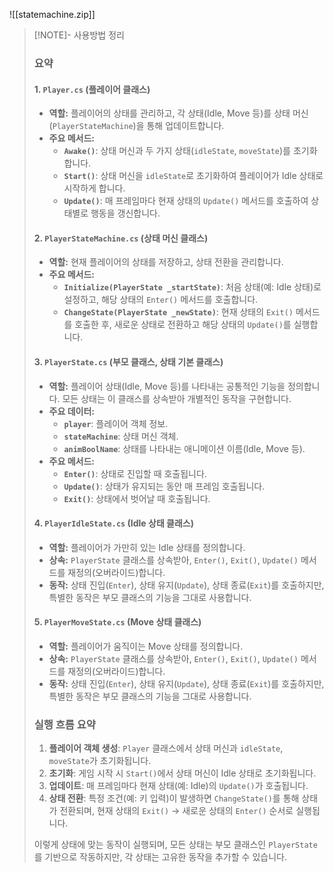 ![[statemachine.zip]]

>[!NOTE]- 사용방법 정리
> ### 요약
> 
> #### 1. **`Player.cs`** (플레이어 클래스)
> - **역할:** 플레이어의 상태를 관리하고, 각 상태(Idle, Move 등)를 상태 머신(`PlayerStateMachine`)을 통해 업데이트합니다.
> - **주요 메서드:**
>   - **`Awake()`**: 상태 머신과 두 가지 상태(`idleState`, `moveState`)를 초기화합니다.
>   - **`Start()`**: 상태 머신을 `idleState`로 초기화하여 플레이어가 Idle 상태로 시작하게 합니다.
>   - **`Update()`**: 매 프레임마다 현재 상태의 `Update()` 메서드를 호출하여 상태별로 행동을 갱신합니다.
> 
> #### 2. **`PlayerStateMachine.cs`** (상태 머신 클래스)
> - **역할:** 현재 플레이어의 상태를 저장하고, 상태 전환을 관리합니다.
> - **주요 메서드:**
>   - **`Initialize(PlayerState _startState)`**: 처음 상태(예: Idle 상태)로 설정하고, 해당 상태의 `Enter()` 메서드를 호출합니다.
>   - **`ChangeState(PlayerState _newState)`**: 현재 상태의 `Exit()` 메서드를 호출한 후, 새로운 상태로 전환하고 해당 상태의 `Update()`를 실행합니다.
> 
> #### 3. **`PlayerState.cs`** (부모 클래스, 상태 기본 클래스)
> - **역할:** 플레이어 상태(Idle, Move 등)를 나타내는 공통적인 기능을 정의합니다. 모든 상태는 이 클래스를 상속받아 개별적인 동작을 구현합니다.
> - **주요 데이터:**
>   - **`player`**: 플레이어 객체 정보.
>   - **`stateMachine`**: 상태 머신 객체.
>   - **`animBoolName`**: 상태를 나타내는 애니메이션 이름(Idle, Move 등).
> - **주요 메서드:**
>   - **`Enter()`**: 상태로 진입할 때 호출됩니다.
>   - **`Update()`**: 상태가 유지되는 동안 매 프레임 호출됩니다.
>   - **`Exit()`**: 상태에서 벗어날 때 호출됩니다.
> 
> #### 4. **`PlayerIdleState.cs`** (Idle 상태 클래스)
> - **역할:** 플레이어가 가만히 있는 Idle 상태를 정의합니다.
> - **상속:** `PlayerState` 클래스를 상속받아, `Enter()`, `Exit()`, `Update()` 메서드를 재정의(오버라이드)합니다.
> - **동작:** 상태 진입(`Enter`), 상태 유지(`Update`), 상태 종료(`Exit`)를 호출하지만, 특별한 동작은 부모 클래스의 기능을 그대로 사용합니다.
> 
> #### 5. **`PlayerMoveState.cs`** (Move 상태 클래스)
> - **역할:** 플레이어가 움직이는 Move 상태를 정의합니다.
> - **상속:** `PlayerState` 클래스를 상속받아, `Enter()`, `Exit()`, `Update()` 메서드를 재정의(오버라이드)합니다.
> - **동작:** 상태 진입(`Enter`), 상태 유지(`Update`), 상태 종료(`Exit`)를 호출하지만, 특별한 동작은 부모 클래스의 기능을 그대로 사용합니다.
> 
> ### 실행 흐름 요약
> 
> 1. **플레이어 객체 생성**: `Player` 클래스에서 상태 머신과 `idleState`, `moveState`가 초기화됩니다.
> 2. **초기화**: 게임 시작 시 `Start()`에서 상태 머신이 Idle 상태로 초기화됩니다.
> 3. **업데이트**: 매 프레임마다 현재 상태(예: Idle)의 `Update()`가 호출됩니다.
> 4. **상태 전환**: 특정 조건(예: 키 입력)이 발생하면 `ChangeState()`를 통해 상태가 전환되며, 현재 상태의 `Exit()` → 새로운 상태의 `Enter()` 순서로 실행됩니다.
> 
> 이렇게 상태에 맞는 동작이 실행되며, 모든 상태는 부모 클래스인 `PlayerState`를 기반으로 작동하지만, 각 상태는 고유한 동작을 추가할 수 있습니다.

